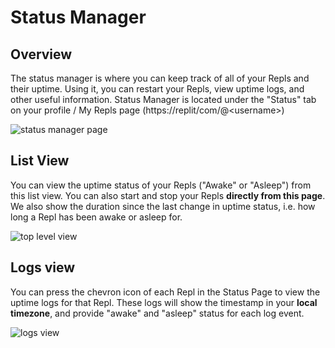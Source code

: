 # Status Manager

## Overview

The status manager is where you can keep track of all of your Repls and their uptime. Using it, you can restart your Repls, view uptime logs, and other useful information. Status Manager is located under the "Status" tab on your profile / My Repls page (https://replit/com/@&lt;username&gt;)

![status manager page](https://docimg.replit.com/images/status-manager/profile-page.png)

## List View

You can view the uptime status of your Repls ("Awake" or "Asleep") from this list view. You can also start and stop your Repls **directly from this page**. We also show the duration since the last change in uptime status, i.e. how long a Repl has been awake or asleep for.

![top level view](https://docimg.replit.com/images/status-manager/list-view.png)

## Logs view

You can press the chevron icon of each Repl in the Status Page to view the uptime logs for that Repl. These logs will show the timestamp in your **local timezone**, and provide "awake" and "asleep" status for each log event.

![logs view](https://docimg.replit.com/images/status-manager/log-view.png)
